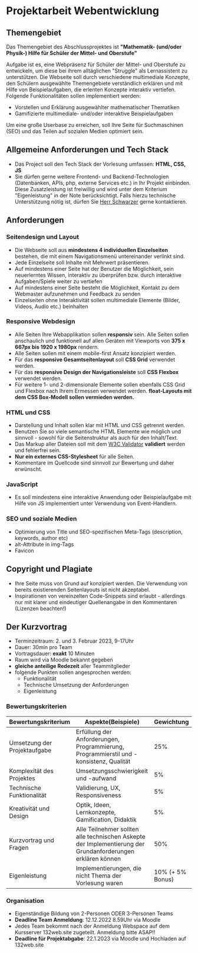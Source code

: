 # Projektarbeit Webentwicklung

## Themengebiet

Das Themengebiet des Abschlussprojektes ist **"Mathematik- (und/oder Physik-) Hilfe für Schüler der Mittel- und Oberstufe"**

Aufgabe ist es, eine Webpräsenz für Schüler der Mittel- und Oberstufe zu entwickeln, um diese bei ihrem alltäglichen "Struggle" als Lernassistent zu unterstützen. Die Webseite soll durch verschiedene multimediale Konzepte, den Schülern ausgewählte Themengebiete verständlich erklären und mit Hilfe von Beispielaufgaben, die erlenten Konzepte interaktiv vertiefen. Folgende Funktionalitäten sollen implementiert werden:

- Vorstellen und Erklärung ausgewählter mathematischer Thematiken
- Gamifizierte multimediale- und/oder interaktive Beispielaufgaben

Um eine große Userbase zu erreichen, soll Ihre Seite für Suchmaschinen (SEO) und das Teilen auf sozialen Medien optimiert sein.

## Allgemeine Anforderungen und Tech Stack

- Das Project soll den Tech Stack der Vorlesung umfassen: **HTML, CSS, JS**
- Sie dürfen gerne weitere Frontend- und Backend-Technologien (Datenbanken, APIs, php, externe Services etc.) in Ihr Projekt einbinden. Diese Zusatzleistung ist freiwillig und wird unter dem Kriterium "Eigenleistung" in der Note berücksichtigt. Falls hierzu technische Unterstützung nötig ist, dürfen Sie [Herr Schwarzer](mailto:schwarzer@hs-worms.de) gerne kontaktieren.

## Anforderungen

### Seitendesign und Layout

- Die Webseite soll aus **mindestens 4 individuellen Einzelseiten** bestehen, die mit einem Navigationsmenü untereinander verlinkt sind.
- Jede Einzelseite soll Inhalte mit Mehrwert präsentieren.
- Auf mindestens einer Seite hat der Benutzer die Möglichkeit, sein neuerlerntes Wissen, interaktiv zu überprüfen bzw. durch interaktive Aufgaben/Spiele weiter zu vertiefen
- Auf mindestens einer Seite besteht die Möglichkeit, Kontakt zu dem Webmaster aufzunehmen und Feedback zu senden
- Einzelseiten ohne Interaktivität sollen multimediale Elemente (Bilder, Videos, Audio etc.) beinhalten

### Responsive Webdesign

- Alle Seiten Ihre Webapplikation sollen **responsiv** sein. Alle Seiten sollen anschaulich und funktionell auf allen Geräten mit Viewports von **375 x 667px bis 1920 x 1980px** rendern.
- Alle Seiten sollen mit einem mobile-first Ansatz konzipiert werden.
- Für das **responsive Gesamtseitenlayout** soll **CSS Grid** verwendet werden.
- Für das **responsive Design der Navigationsleiste** soll **CSS Flexbox** verwendet werden.
- Für weitere 1- und 2-dimensionale Elemente sollen ebenfalls CSS Grid und Flexbox nach Ihrem Ermessen verwendet werden. **float-Layouts mit dem CSS Box-Modell sollen vermieden werden.**

### HTML und CSS

- Darstellung und Inhalt sollen klar mit HTML und CSS getrennt werden.
- Benutzen Sie so viele semantische HTML Elemente wie möglich und sinnvoll - sowohl für die Seitenstruktur als auch für den Inhalt/Text.
- Das Markup aller Dateien soll mit dem [W3C Validator](https://validator.w3.org/) **validiert** werden und fehlerfrei sein.
- **Nur ein externes CSS-Stylesheet** für alle Seiten.
- Kommentare im Quellcode sind sinnvoll zur Bewertung und daher erwünscht.

### JavaScript

- Es soll mindestens eine interaktive Anwendung oder Beispielaufgabe mit Hilfe von JS implementiert unter Verwendung von Event-Handlern.

### SEO und soziale Medien

- Optimierung von Title und SEO-spezifischen Meta-Tags (description, keywords, author etc)
- alt-Attribute in img-Tags
- Favicon

## Copyright und Plagiate

- Ihre Seite muss von Grund auf konzipiert werden. Die Verwendung von bereits existierenden Seitenlayouts ist nicht akzeptabel.
- Inspirationen von vereinzelten Code-Snippets sind erlaubt - allerdings nur mit klarer und eindeutiger Quellenangabe in den Kommentaren (Lizenzen beachten!)

## Der Kurzvortrag

- Terminzeitraum: 2. und 3. Februar 2023, 9-17Uhr
- Dauer: 30min pro Team
- Vortragsdauer: **exakt** 10 Minuten
- Raum wird via Moodle bekannt gegeben
- **gleiche anteilige Redezeit** aller Teammitglieder
- folgende Punkten sollen angesprochen werden:
  - Funktionalität
  - Technische Umsetzung der Anforderungen
  - Eigenleistung

### Bewertungskriterien

| Bewertungskriterium          | Aspekte(Beispiele)                                                                                          | Gewichtung       |
| ---------------------------- | ----------------------------------------------------------------------------------------------------------- | ---------------- |
| Umsetzung der Projektaufgabe | Erfüllung der Anforderungen, Programmierung, Programmierstil und -konsistenz, Qualität                      | 25%              |
| Komplexität des Projektes    | Umsetzungsschwierigkeit und -aufwand                                                                        | 5%               |
| Technische Funktionalität    | Validierung, UX, Responsiveness                                                                             | 5%               |
| Kreativität und Design       | Optik, Ideen, Lernkonzepte, Gamification, Didaktik                                                          | 5%               |
| Kurzvortrag und Fragen       | Alle Teilnehmer sollten alle technischen Askepte der Implementierung der Grundanforderungen erklären können | 50%              |
| Eigenleistung                | Implementierungen, die nicht Thema der Vorlesung waren                                                      | 10% (+ 5% Bonus) |

### Organisation

- Eigenständige Bildung von 2-Personen ODER 3-Personen Teams
- **Deadline Team Anmeldung**: 12.12.2022 8.59Uhr via Moodle
- Jedes Team bekommt nach der Anmeldung Webspace auf dem Kursserver 132web.site zugeteilt. Anmeldung bitte ASAP!!
- **Deadline für Projektabgabe**: 22.1.2023 via Moodle und Hochladen auf 132web.site
